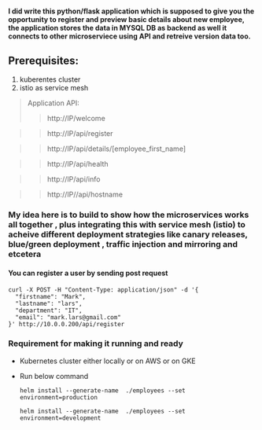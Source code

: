 #### I did write this python/flask application which is supposed to give you the opportunity to register and preview basic details about new employee, the application stores the data in MYSQL DB as backend as well it connects to other microserviece using API and retreive version data too. 

## Prerequisites:
1. kuberentes cluster 
2. istio as service mesh 

> Application API:
>> http://IP/welcome 

>> http://IP/api/register

>> http://IP/api/details/[employee_first_name]

>> http://IP/api/health

>> http://IP/api/info 

>> http://IP//api/hostname 
  
### My idea here is to build to show how the microservices works all together , plus integrating this with service mesh (istio) to acheive different deployment strategies like canary releases, blue/green deployment , traffic injection and mirroring and etcetera

#### You can register a user by sending post request 
```
curl -X POST -H "Content-Type: application/json" -d '{
  "firstname": "Mark",
  "lastname": "lars",
  "department": "IT",
  "email": "mark.lars@gmail.com"
}' http://10.0.0.200/api/register
```

### Requirement for making it running and ready
- Kubernetes cluster either locally or on AWS or on GKE
- Run below command 
  
  `helm install --generate-name  ./employees --set environment=production`

  `helm install --generate-name  ./employees --set environment=development`
